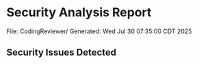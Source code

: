 # Security Analysis Report
File: CodingReviewer/
Generated: Wed Jul 30 07:35:00 CDT 2025

## Security Issues Detected


